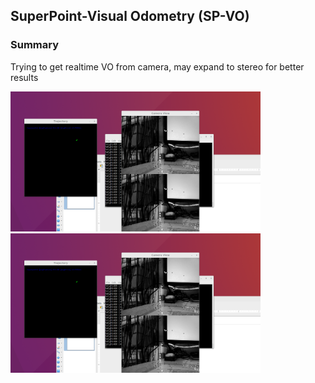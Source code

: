 ## SuperPoint-Visual Odometry (SP-VO)
### Summary 
Trying to get realtime VO from camera, may expand to stereo for better results

<img src="result.png" width=400> <img src="result.png" width=400>


